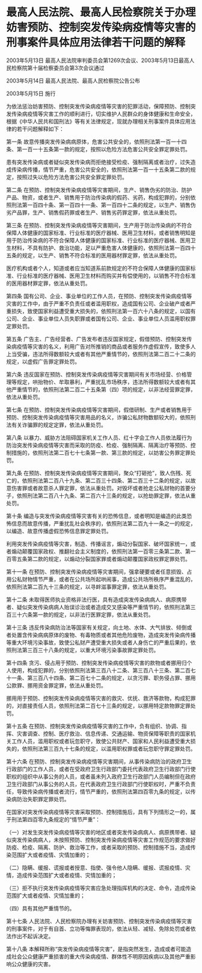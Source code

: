 # 最高人民法院、最高人民检察院关于办理妨害预防、控制突发传染病疫情等灾害的刑事案件具体应用法律若干问题的解释

2003年5月13日 最高人民法院审判委员会第1269次会议、2003年5月13日最高人民检察院第十届检察委员会第3次会议通过

2003年5月14日 最高人民法院、最高人民检察院公告公布

2003年5月15日 施行

<!-- INFO END -->

为依法惩治妨害预防、控制突发传染病疫情等灾害的犯罪活动，保障预防、控制突发传染病疫情等灾害工作的顺利进行，切实维护人民群众的身体健康和生命安全，根据《中华人民共和国刑法》等有关法律规定，现就办理相关刑事案件具体应用法律的若干问题解释如下：

第一条 故意传播突发传染病病原体，危害公共安全的，依照刑法第一百一十四条、第一百一十五条第一款的规定，按照以危险方法危害公共安全罪定罪处罚。

患有突发传染病或者疑似突发传染病而拒绝接受检疫、强制隔离或者治疗，过失造成传染病传播，情节严重，危害公共安全的，依照刑法第一百一十五条第二款的规定，按照过失以危险方法危害公共安全罪定罪处罚。

第二条 在预防、控制突发传染病疫情等灾害期间，生产、销售伪劣的防治、防护产品、物资，或者生产、销售用于防治传染病的假药、劣药，构成犯罪的，分别依照刑法第一百四十条、第一百四十一条、第一百四十二条的规定，以生产、销售伪劣产品罪，生产、销售假药罪或者生产、销售劣药罪定罪，依法从重处罚。

第三条 在预防、控制突发传染病疫情等灾害期间，生产用于防治传染病的不符合保障人体健康的国家标准、行业标准的医疗器械、医用卫生材料，或者销售明知是用于防治传染病的不符合保障人体健康的国家标准、行业标准的医疗器械、医用卫生材料，不具有防护、救治功能，足以严重危害人体健康的，依照刑法第一百四十五条的规定，以生产、销售不符合标准的医用器材罪定罪，依法从重处罚。

医疗机构或者个人，知道或者应当知道系前款规定的不符合保障人体健康的国家标准、行业标准的医疗器械、医用卫生材料而购买并有偿使用的，以销售不符合标准的医用器材罪定罪，依法从重处罚。

第四条 国有公司、企业、事业单位的工作人员，在预防、控制突发传染病疫情等灾害的工作中，由于严重不负责任或者滥用职权，造成国有公司、企业破产或者严重损失，致使国家利益遭受重大损失的，依照刑法第一百六十八条的规定，以国有公司、企业、事业单位人员失职罪或者国有公司、企业、事业单位人员滥用职权罪定罪处罚。

第五条 广告主、广告经营者、广告发布者违反国家规定，假借预防、控制突发传染病疫情等灾害的名义，利用广告对所推销的商品或者服务作虚假宣传，致使多人上当受骗，违法所得数额较大或者有其他严重情节的，依照刑法第二百二十二条的规定，以虚假广告罪定罪处罚。

第六条 违反国家在预防、控制突发传染病疫情等灾害期间有关市场经营、价格管理等规定，哄抬物价、牟取暴利，严重扰乱市场秩序，违法所得数额较大或者有其他严重情节的，依照刑法第二百二十五条第（四）项的规定，以非法经营罪定罪，依法从重处罚。

第七条 在预防、控制突发传染病疫情等灾害期间，假借研制、生产或者销售用于预防、控制突发传染病疫情等灾害用品的名义，诈骗公私财物数额较大的，依照刑法有关诈骗罪的规定定罪，依法从重处罚。

第八条 以暴力、威胁方法阻碍国家机关工作人员、红十字会工作人员依法履行为防治突发传染病疫情等灾害而采取的防疫、检疫、强制隔离、隔离治疗等预防、控制措施的，依照刑法第二百七十七条第一款、第三款的规定，以妨害公务罪定罪处罚。

第九条 在预防、控制突发传染病疫情等灾害期间，聚众“打砸抢”，致人伤残、死亡的，依照刑法第二百八十九条、第二百三十四条、第二百三十二条的规定，以故意伤害罪或者故意杀人罪定罪，依法从重处罚。对毁坏或者抢走公私财物的首要分子，依照刑法第二百八十九条、第二百六十三条的规定，以抢劫罪定罪，依法从重处罚。

第十条 编造与突发传染病疫情等灾害有关的恐怖信息，或者明知是编造的此类恐怖信息而故意传播，严重扰乱社会秩序的，依照刑法第二百九十一条之一的规定，以编造、故意传播虚假恐怖信息罪定罪处罚。

利用突发传染病疫情等灾害，制造、传播谣言，煽动分裂国家、破坏国家统一，或者煽动颠覆国家政权、推翻社会主义制度的，依照刑法第一百零三条第二款、第一百零五条第二款的规定，以煽动分裂国家罪或者煽动颠覆国家政权罪定罪处罚。

第十一条 在预防、控制突发传染病疫情等灾害期间，强拿硬要或者任意损毁、占用公私财物情节严重，或者在公共场所起哄闹事，造成公共场所秩序严重混乱的，依照刑法第二百九十三条的规定，以寻衅滋事罪定罪，依法从重处罚。

第十二条 未取得医师执业资格非法行医，具有造成突发传染病病人、病原携带者、疑似突发传染病病人贻误诊治或者造成交叉感染等严重情节的，依照刑法第三百三十六条第一款的规定，以非法行医罪定罪，依法从重处罚。

第十三条 违反传染病防治法等国家有关规定，向土地、水体、大气排放、倾倒或者处置含传染病病原体的废物、有毒物质或者其他危险废物，造成突发传染病传播等重大环境污染事故，致使公私财产遭受重大损失或者人身伤亡的严重后果的，依照刑法第三百三十八条的规定，以重大环境污染事故罪定罪处罚。

第十四条 贪污、侵占用于预防、控制突发传染病疫情等灾害的款物或者挪用归个人使用，构成犯罪的，分别依照刑法第三百八十二条、第三百八十三条、第二百七十一条、第三百八十四条、第二百七十二条的规定，以贪污罪、职务侵占罪、挪用公款罪、挪用资金罪定罪，依法从重处罚。

挪用用于预防、控制突发传染病疫情等灾害的救灾、优抚、救济等款物，构成犯罪的，对直接责任人员，依照刑法第二百七十三条的规定，以挪用特定款物罪定罪处罚。

第十五条 在预防、控制突发传染病疫情等灾害的工作中，负有组织、协调、指挥、灾害调查、控制、医疗救治、信息传递、交通运输、物资保障等职责的国家机关工作人员，滥用职权或者玩忽职守，致使公共财产、国家和人民利益遭受重大损失的，依照刑法第三百九十七条的规定，以滥用职权罪或者玩忽职守罪定罪处罚。

第十六条 在预防、控制突发传染病疫情等灾害期间，从事传染病防治的政府卫生行政部门的工作人员，或者在受政府卫生行政部门委托代表政府卫生行政部门行使职权的组织中从事公务的人员，或者虽未列入政府卫生行政部门人员编制但在政府卫生行政部门从事公务的人员，在代表政府卫生行政部门行使职权时，严重不负责任，导致传染病传播或者流行，情节严重的，依照刑法第四百零九条的规定，以传染病防治失职罪定罪处罚。

在国家对突发传染病疫情等灾害采取预防、控制措施后，具有下列情形之一的，属于刑法第四百零九条规定的“情节严重”：

（一）对发生突发传染病疫情等灾害的地区或者突发传染病病人、病原携带者、疑似突发传染病病人，未按照预防、控制突发传染病疫情等灾害工作规范的要求做好防疫、检疫、隔离、防护、救治等工作，或者采取的预防、控制措施不当，造成传染范围扩大或者疫情、灾情加重的；

（二）隐瞒、缓报、谎报或者授意、指使、强令他人隐瞒、缓报、谎报疫情、灾情，造成传染范围扩大或者疫情、灾情加重的；

（三）拒不执行突发传染病疫情等灾害应急处理指挥机构的决定、命令，造成传染范围扩大或者疫情、灾情加重的；

（四）具有其他严重情节的。

第十七条 人民法院、人民检察院办理有关妨害预防、控制突发传染病疫情等灾害的刑事案件，对于有自首、立功等悔罪表现的，依法从轻、减轻、免除处罚或者依法作出不起诉决定。

第十八条 本解释所称“突发传染病疫情等灾害”，是指突然发生，造成或者可能造成社会公众健康严重损害的重大传染病疫情、群体性不明原因疾病以及其他严重影响公众健康的灾害。